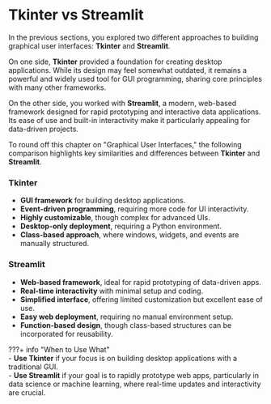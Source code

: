 # Tkinter vs Streamlit

In the previous sections, you explored two different approaches to building graphical user interfaces: **Tkinter** and **Streamlit**.  

On one side, **Tkinter** provided a foundation for creating desktop applications. While its design may feel somewhat outdated, it remains a powerful and widely used tool for GUI programming, sharing core principles with many other frameworks.  

On the other side, you worked with **Streamlit**, a modern, web-based framework designed for rapid prototyping and interactive data applications. Its ease of use and built-in interactivity make it particularly appealing for data-driven projects.  

To round off this chapter on "Graphical User Interfaces," the following comparison highlights key similarities and differences between **Tkinter** and **Streamlit**.  

### Tkinter  
- **GUI framework** for building desktop applications.  
- **Event-driven programming**, requiring more code for UI interactivity.  
- **Highly customizable**, though complex for advanced UIs.  
- **Desktop-only deployment**, requiring a Python environment.  
- **Class-based approach**, where windows, widgets, and events are manually structured.  

### Streamlit  
- **Web-based framework**, ideal for rapid prototyping of data-driven apps.  
- **Real-time interactivity** with minimal setup and coding.  
- **Simplified interface**, offering limited customization but excellent ease of use.  
- **Easy web deployment**, requiring no manual environment setup.  
- **Function-based design**, though class-based structures can be incorporated for reusability.  

???+ info "When to Use What"    
    - **Use Tkinter** if your focus is on building desktop applications with a traditional GUI.    
    - **Use Streamlit** if your goal is to rapidly prototype web apps, particularly in data science or machine learning, where real-time updates and interactivity are crucial.